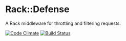 Rack::Defense
=============
A Rack middleware for throttling and filtering requests.

[![Code Climate](https://codeclimate.com/github/Sinbadsoft/rack-defense/badges/gpa.svg)](https://codeclimate.com/github/Sinbadsoft/rack-defense) [![Build Status](https://travis-ci.org/Sinbadsoft/rack-defense.svg)](https://travis-ci.org/Sinbadsoft/rack-defense)
